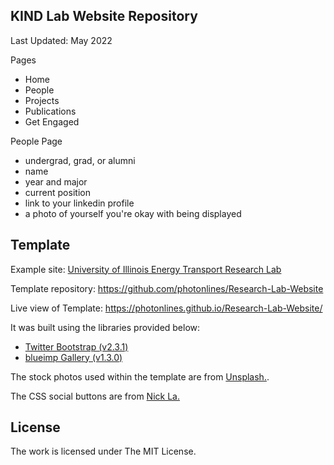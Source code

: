 
## KIND Lab Website Repository

Last Updated: May 2022

Pages
* Home 
* People
* Projects
* Publications
* Get Engaged

People Page
* undergrad, grad, or alumni
* name
* year and major
* current position
* link to your linkedin profile
* a photo of yourself you're okay with being displayed

## Template

Example site: [University of Illinois Energy Transport Research Lab](http://etrl.mechanical.illinois.edu/)

Template repository: https://github.com/photonlines/Research-Lab-Website

Live view of Template: https://photonlines.github.io/Research-Lab-Website/

It was built using the libraries provided below:

- [Twitter Bootstrap (v2.3.1)](https://github.com/twbs/bootstrap)
- [blueimp Gallery (v1.3.0)](https://github.com/blueimp/Gallery)

The stock photos used within the template are from [Unsplash.](https://unsplash.com/). 

The CSS social buttons are from [Nick La.](http://webdesignerwall.com/tutorials/css-social-buttons)

## License

The work is licensed under The MIT License.